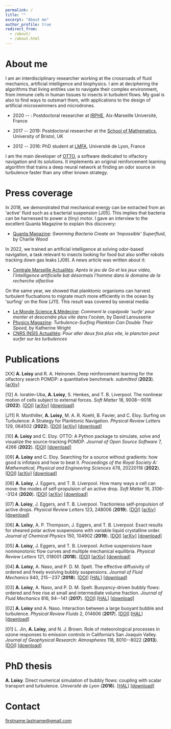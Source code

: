 ```yaml
---
permalink: /
title: ""
excerpt: "About me"
author_profile: true
redirect_from: 
  - /about/
  - /about.html
---
```


# About me

I am an interdisciplinary researcher working at the crossroads of fluid mechanics, artificial intelligence and biophysics. I aim at deciphering the algorithms that living entities use to navigate their complex environment, from immune cells in human tissues to insects in turbulent flows. My goal is also to find ways to outsmart them, with applications to the design of artificial microswimmers and microdrones.

* 2020 -- : Postdoctoral researcher at [IRPHE](https://irphe.univ-amu.fr/), Aix-Marseille Université, France

* 2017 -- 2019: Postdoctoral researcher at the [School of Mathematics](https://www.bristol.ac.uk/maths/), University of Bristol, UK

* 2012 -- 2016: PhD student at [LMFA](http://lmfa.ec-lyon.fr/?lang=fr), Université de Lyon, France

I am the main developer of [OTTO](https://github.com/C0PEP0D/otto), a software dedicated to olfactory navigation and its solutions. It implements an original reinforcement learning algorithm that trains a deep neural network at finding an odor source in turbulence faster than any other known strategy.

# Press coverage

In 2018, we demonstrated that mechanical energy can be extracted from an 'active' fluid such as a bacterial suspension \[J05\]. This implies that bacteria can be harnessed to power a (tiny) motor. I gave an interview to the excellent Quanta Magazine to explain this discovery:
* [Quanta Magazine](https://www.quantamagazine.org/swarming-bacteria-create-an-impossible-superfluid-20180726/): *Swarming Bacteria Create an 'Impossible' Superfluid*, by Charlie Wood

In 2022, we trained an artificial intelligence at solving odor-based navigation, a task relevant to insects looking for food but also sniffer robots tracking down gas leaks \[J09\]. A news article was written about it:
* [Centrale Marseille Actualités](https://www.centrale-marseille.fr/): *Après le jeu de Go et les jeux vidéo, l’intelligence artificielle bat désormais l’homme dans le domaine de la recherche olfactive*

On the same year, we showed that planktonic organisms can harvest turbulent fluctuations to migrate much more efficiently in the ocean by 'surfing' on the flow \[J11\]. This result was covered by several media:
* [Le Monde Science & Médecine](https://www.lemonde.fr/sciences/article/2022/09/08/comment-le-copepode-surfe-pour-monter-et-descendre-plus-vite-dans-l-ocean_6140660_1650684.html): *Comment le copépode 'surfe' pour monter et descendre plus vite dans l'océan*, by David Larousserie
* [Physics Magazine](https://physics.aps.org/articles/v15/122): *Turbulence-Surfing Plankton Can Double Their Speed*, by Katherine Wright
* [CNRS INSIS Actualités](https://www.insis.cnrs.fr/index.php/fr/cnrsinfo/pour-aller-deux-fois-plus-vite-le-plancton-peut-surfer-sur-les-turbulences): *Pour aller deux fois plus vite, le plancton peut surfer sur les turbulences*



# Publications

[XX] **A. Loisy** and R. A. Heinonen.
Deep reinforcement learning for the olfactory search POMDP: a quantitative benchmark.
*submitted* (**2023**).
[[arXiv]](https://arXiv.org/abs/2302.00706)

[12] A. Ioratim-Uba, **A. Loisy**, S. Henkes, and T. B. Liverpool.
The nonlinear motion of cells subject to external forces. 
*Soft Matter* 18, 9008--9016 (**2022**).
[[DOI]](https://pubs.rsc.org/en/content/articlelanding/2022/sm/d2sm00934j/unauth)
[[arXiv]](https://arXiv.org/abs/2107.14556)
[[download]](http://auroreloisy.github.io/files/Ioratim-Uba2022_SoftMatter_active-drop-under-forces.pdf)

[J11] R. Monthiller, **A. Loisy**, M. A. R. Koehl, B. Favier, and C. Eloy. 
Surfing on Turbulence: A Strategy for Planktonic Navigation. 
*Physical Review Letters* 129, 064502 (**2022**).
[[DOI]](https://doi.org/10.1103/PhysRevLett.129.064502)
[[arXiv]](https://arXiv.org/abs/2110.10409)
[[download]](http://auroreloisy.github.io/files/Monthiller2022_PhysRevLett_surfing-plankton.pdf)

[10] **A. Loisy** and C. Eloy. 
OTTO: A Python package to simulate, solve and visualize the source-tracking POMDP. 
*Journal of Open Source Software* 7, 4266 (**2022**).
[[DOI]](https://doi.org/10.21105/joss.04266)
[[download]](http://auroreloisy.github.io/files/Loisy2022b_JOpenSourceSoftw_otto.pdf)

[09] **A. Loisy** and C. Eloy. 
Searching for a source without gradients: how good is infotaxis and how to beat it. 
*Proceedings of the Royal Society A: Mathematical, Physical and Engineering Sciences* 478, 20220118 (**2022**).
[[DOI]](https://doi.org/10.1098/rspa.2022.0118)
[[arXiv]](https://arXiv.org/abs/2112.10861)
[[download]](http://auroreloisy.github.io/files/Loisy2022a_ProcRSocA_infotaxis.pdf)

[08] **A. Loisy**, J. Eggers, and T. B. Liverpool. 
How many ways a cell can move: the modes of self-propulsion of an active drop. 
*Soft Matter* 16, 3106--3124 (**2020**).
[[DOI]](https://pubs.rsc.org/en/content/articlelanding/2020/SM/D0SM00070A)
[[arXiv]](https://arXiv.org/abs/2001.03970)
[[download]](http://auroreloisy.github.io/files/Loisy2020a_SoftMatter_active-drop.pdf)

[07] **A. Loisy**, J. Eggers, and T. B. Liverpool. 
Tractionless self-propulsion of active drops.
*Physical Review Letters* 123, 248006 (**2019**).
[[DOI]](https://doi.org/10.1103/PhysRevLett.123.248006)
[[arXiv]](https://arXiv.org/abs/1912.05051)
[[download]](http://auroreloisy.github.io/files/Loisy2019b_PhysRevLett_tractionless-drop.pdf)

[06] **A. Loisy**, A. P. Thompson, J. Eggers, and T. B. Liverpool. 
Exact results for sheared polar active suspensions with variable liquid crystalline order. 
*Journal of Chemical Physics* 150, 104902 (**2019**).
[[DOI]](https://doi.org/10.1063/1.5080343)
[[arXiv]](https://arXiv.org/abs/2212.05534)
[[download]](http://auroreloisy.github.io/files/Loisy2019a_JChemPhys_active-LC.pdf)

[05] **A. Loisy**, J. Eggers, and T. B. Liverpool.
Active suspensions have nonmonotonic flow curves and multiple mechanical equilibria. 
*Physical Review Letters* 121, 018001 (**2018**).
[[DOI]](https://doi.org/10.1103/PhysRevLett.121.018001)
[[arXiv]](https://arXiv.org/abs/1803.00533)
[[download]](http://auroreloisy.github.io/files/Loisy2018b_PhysRevLett_negative-viscosity.pdf)

[04] **A. Loisy**, A. Naso, and P. D. M. Spelt. 
The effective diffusivity of ordered and freely evolving bubbly suspensions. 
*Journal of Fluid Mechanics* 840, 215--237 (**2018**).
[[DOI]](https://doi.org/10.1017/jfm.2018.84)
[[HAL]](https://hal.archives-ouvertes.fr/hal-02084829)
[[download]](http://auroreloisy.github.io/files/Loisy2018a_JFluidMech_effective-diffusivity.pdf)

[03] **A. Loisy**, A. Naso, and P. D. M. Spelt. 
Buoyancy-driven bubbly flows: ordered and free rise at small and intermediate volume fraction. 
*Journal of Fluid Mechanics* 816, 94--141 (**2017**).
[[DOI]](http://dx.doi.org/10.1017/jfm.2017.64)
[[HAL]](https://hal.archives-ouvertes.fr/hal-01336649)
[[download]](http://auroreloisy.github.io/files/Loisy2017b_JFluidMech_bubbly-flows.pdf)

[02] **A. Loisy** and A. Naso. 
Interaction between a large buoyant bubble and turbulence. 
*Physical Review Fluids* 2, 014606 (**2017**).
[[DOI]](https://doi.org/10.1103/PhysRevFluids.2.014606)
[[HAL]](https://hal.archives-ouvertes.fr/hal-01346796)
[[download]](http://auroreloisy.github.io/files/Loisy2017a_PhysRevFluids_bubble-in-turbulence.pdf)

[01] L. Jin, **A. Loisy**, and N. J. Brown. 
Role of meteorological processes in ozone responses to emission controls in California’s San Joaquin Valley. 
*Journal of Geophysical Research: Atmospheres* 118, 8010--8022 (**2013**). 
[[DOI]](http://onlinelibrary.wiley.com/doi/10.1002/jgrd.50559/full) 
[[download]](http://auroreloisy.github.io/files/Jin2013_JGeophysResearch_ozone.pdf)

# PhD thesis

**A. Loisy**. 
Direct numerical simulation of bubbly flows: coupling with scalar transport and turbulence. 
*Université de Lyon* (**2016**).
[[HAL]](https://theses.hal.science/tel-01418076v1)
[[download]](http://auroreloisy.github.io/files/Loisy_PhD_thesis.pdf)

# Contact

firstname.lastname@gmail.com
